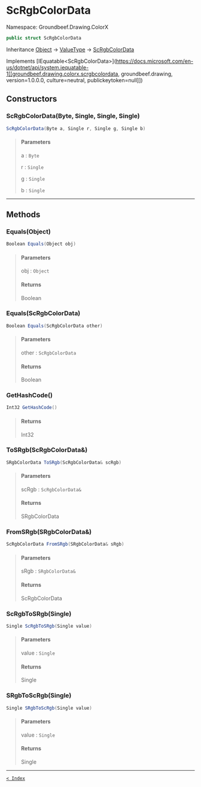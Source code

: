 # ScRgbColorData

Namespace: Groundbeef.Drawing.ColorX

```csharp
public struct ScRgbColorData
```

Inheritance [Object](https://docs.microsoft.com/en-us/dotnet/api/system.object) → [ValueType](https://docs.microsoft.com/en-us/dotnet/api/system.valuetype) → [ScRgbColorData](ScRgbColorData.md)

Implements [IEquatable&lt;ScRgbColorData&gt;](https://docs.microsoft.com/en-us/dotnet/api/system.iequatable-1[[groundbeef.drawing.colorx.scrgbcolordata, groundbeef.drawing, version=1.0.0.0, culture=neutral, publickeytoken=null]])

## Constructors

### ScRgbColorData(Byte, Single, Single, Single)

```csharp
ScRgbColorData(Byte a, Single r, Single g, Single b)
```

> #### Parameters
> 
> a : `Byte`<br>
> 
> r : `Single`<br>
> 
> g : `Single`<br>
> 
> b : `Single`<br>
> 

---

## Methods

### Equals(Object)

```csharp
Boolean Equals(Object obj)
```

> #### Parameters
> 
> obj : `Object`<br>
> 
> #### Returns
> 
> Boolean<br>
> 

### Equals(ScRgbColorData)

```csharp
Boolean Equals(ScRgbColorData other)
```

> #### Parameters
> 
> other : `ScRgbColorData`<br>
> 
> #### Returns
> 
> Boolean<br>
> 

### GetHashCode()

```csharp
Int32 GetHashCode()
```

> #### Returns
> 
> Int32<br>
> 

### ToSRgb(ScRgbColorData&)

```csharp
SRgbColorData ToSRgb(ScRgbColorData& scRgb)
```

> #### Parameters
> 
> scRgb : `ScRgbColorData&`<br>
> 
> #### Returns
> 
> SRgbColorData<br>
> 

### FromSRgb(SRgbColorData&)

```csharp
ScRgbColorData FromSRgb(SRgbColorData& sRgb)
```

> #### Parameters
> 
> sRgb : `SRgbColorData&`<br>
> 
> #### Returns
> 
> ScRgbColorData<br>
> 

### ScRgbToSRgb(Single)

```csharp
Single ScRgbToSRgb(Single value)
```

> #### Parameters
> 
> value : `Single`<br>
> 
> #### Returns
> 
> Single<br>
> 

### SRgbToScRgb(Single)

```csharp
Single SRgbToScRgb(Single value)
```

> #### Parameters
> 
> value : `Single`<br>
> 
> #### Returns
> 
> Single<br>
> 

---

[`< Index`](..\..\index.md)
